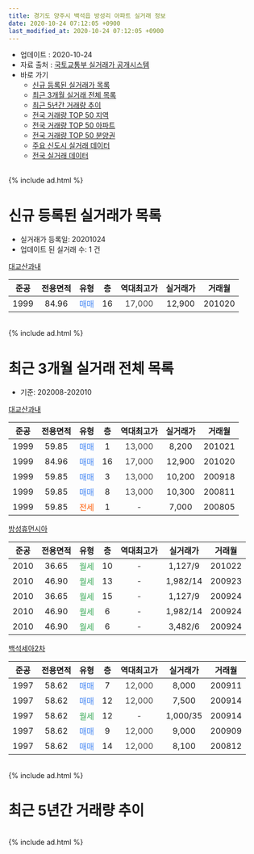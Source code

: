 ```yaml
---
title: 경기도 양주시 백석읍 방성리 아파트 실거래 정보
date: 2020-10-24 07:12:05 +0900
last_modified_at: 2020-10-24 07:12:05 +0900
---
```


* 업데이트 : 2020-10-24
* 자료 출처 : [국토교통부 실거래가 공개시스템](http://rt.molit.go.kr)
* 바로 가기
    * [신규 등록된 실거래가 목록](#신규-등록된-실거래가-목록)
    * [최근 3개월 실거래 전체 목록](#최근-3개월-실거래-전체-목록)
    * [최근 5년간 거래량 추이](#최근-5년간-거래량-추이)
    * [전국 거래량 TOP 50 지역](https://inasie.github.io/apt-trade-info/최근-3개월-전국에서-가장-거래가-많이-발생한-지역)
    * [전국 거래량 TOP 50 아파트](https://inasie.github.io/apt-trade-info/최근-3개월-전국에서-가장-거래가-많이-발생한-아파트)
    * [전국 거래량 TOP 50 분양권](https://inasie.github.io/apt-trade-info/최근-3개월-전국에서-가장-거래가-많이-발생한-분양권)
    * [주요 신도시 실거래 데이터](https://inasie.github.io/apt-trade-info/주요-신도시)
    * [전국 실거래 데이터](https://inasie.github.io/apt-trade-info/전국)
<br>
{% include ad.html %}
<br>

# 신규 등록된 실거래가 목록
* 실거래가 등록일: 20201024
* 업데이트 된 실거래 수: 1 건


[대교산과내](https://search.naver.com/search.naver?query=%EA%B2%BD%EA%B8%B0%EB%8F%84+%EC%96%91%EC%A3%BC%EC%8B%9C+%EB%B0%B1%EC%84%9D%EC%9D%8D+%EB%B0%A9%EC%84%B1%EB%A6%AC+%EB%8C%80%EA%B5%90%EC%82%B0%EA%B3%BC%EB%82%B4)

|준공|전용면적|유형|층|역대최고가|실거래가|거래월|
|:---:|:---:|:---:|:---:|:---:|:---:|:---:|
|1999|84.96|<span style="color:#4285f3">매매</span>|16|<span style="color:#444444">17,000</span>|12,900|201020|


<br>
{% include ad.html %}
<br>

# 최근 3개월 실거래 전체 목록
* 기준: 202008-202010


[대교산과내](https://search.naver.com/search.naver?query=%EA%B2%BD%EA%B8%B0%EB%8F%84+%EC%96%91%EC%A3%BC%EC%8B%9C+%EB%B0%B1%EC%84%9D%EC%9D%8D+%EB%B0%A9%EC%84%B1%EB%A6%AC+%EB%8C%80%EA%B5%90%EC%82%B0%EA%B3%BC%EB%82%B4)

|준공|전용면적|유형|층|역대최고가|실거래가|거래월|
|:---:|:---:|:---:|:---:|:---:|:---:|:---:|
|1999|59.85|<span style="color:#4285f3">매매</span>|1|<span style="color:#444444">13,000</span>|8,200|201021|
|1999|84.96|<span style="color:#4285f3">매매</span>|16|<span style="color:#444444">17,000</span>|12,900|201020|
|1999|59.85|<span style="color:#4285f3">매매</span>|3|<span style="color:#444444">13,000</span>|10,200|200918|
|1999|59.85|<span style="color:#4285f3">매매</span>|8|<span style="color:#444444">13,000</span>|10,300|200811|
|1999|59.85|<span style="color:#ff5a00">전세</span>|1|<span style="color:#444444">-</span>|7,000|200805|

[방성휴먼시아](https://search.naver.com/search.naver?query=%EA%B2%BD%EA%B8%B0%EB%8F%84+%EC%96%91%EC%A3%BC%EC%8B%9C+%EB%B0%B1%EC%84%9D%EC%9D%8D+%EB%B0%A9%EC%84%B1%EB%A6%AC+%EB%B0%A9%EC%84%B1%ED%9C%B4%EB%A8%BC%EC%8B%9C%EC%95%84)

|준공|전용면적|유형|층|역대최고가|실거래가|거래월|
|:---:|:---:|:---:|:---:|:---:|:---:|:---:|
|2010|36.65|<span style="color:#34a853">월세</span>|10|<span style="color:#444444">-</span>|1,127/9|201022|
|2010|46.90|<span style="color:#34a853">월세</span>|13|<span style="color:#444444">-</span>|1,982/14|200923|
|2010|36.65|<span style="color:#34a853">월세</span>|15|<span style="color:#444444">-</span>|1,127/9|200924|
|2010|46.90|<span style="color:#34a853">월세</span>|6|<span style="color:#444444">-</span>|1,982/14|200924|
|2010|46.90|<span style="color:#34a853">월세</span>|6|<span style="color:#444444">-</span>|3,482/6|200924|

[백석세아2차](https://search.naver.com/search.naver?query=%EA%B2%BD%EA%B8%B0%EB%8F%84+%EC%96%91%EC%A3%BC%EC%8B%9C+%EB%B0%B1%EC%84%9D%EC%9D%8D+%EB%B0%A9%EC%84%B1%EB%A6%AC+%EB%B0%B1%EC%84%9D%EC%84%B8%EC%95%842%EC%B0%A8)

|준공|전용면적|유형|층|역대최고가|실거래가|거래월|
|:---:|:---:|:---:|:---:|:---:|:---:|:---:|
|1997|58.62|<span style="color:#4285f3">매매</span>|7|<span style="color:#444444">12,000</span>|8,000|200911|
|1997|58.62|<span style="color:#4285f3">매매</span>|12|<span style="color:#444444">12,000</span>|7,500|200914|
|1997|58.62|<span style="color:#34a853">월세</span>|12|<span style="color:#444444">-</span>|1,000/35|200914|
|1997|58.62|<span style="color:#4285f3">매매</span>|9|<span style="color:#444444">12,000</span>|9,000|200909|
|1997|58.62|<span style="color:#4285f3">매매</span>|14|<span style="color:#444444">12,000</span>|8,100|200812|


<br>
{% include ad.html %}
<br>

# 최근 5년간 거래량 추이


<div style="width:100%;">
    <canvas id="deal_progress" height="200"></canvas>
</div>

<script>
new Chart(document.getElementById("deal_progress"), {
    type: 'line',
    data: {
        labels: ['201510','201511','201512','201601','201602','201603','201604','201605','201606','201607','201608','201609','201610','201611','201612','201701','201702','201703','201704','201705','201706','201707','201708','201709','201710','201711','201712','201801','201802','201803','201804','201805','201806','201807','201808','201809','201810','201811','201812','201901','201902','201903','201904','201905','201906','201907','201908','201909','201910','201911','201912','202001','202002','202003','202004','202005','202006','202007','202008','202009','202010'],
        datasets: [{
            label: '매매',
            pointRadius: 1,
            data: [5, 1, 3, 4, 2, 9, 3, 3, 2, 5, 9, 4, 5, 1, 2, 2, 6, 0, 2, 2, 6, 2, 2, 4, 4, 6, 4, 1, 2, 1, 2, 0, 3, 3, 3, 7, 4, 0, 0, 1, 1, 1, 1, 0, 2, 2, 1, 3, 1, 0, 1, 2, 0, 2, 4, 5, 4, 2, 2, 4, 2],
            borderColor: "rgba(255, 201, 14, 1)",
            backgroundColor: "rgba(255, 201, 14, 0.5)",
            fill: false,
            lineTension: 0
        },{
            label: '전월세',
            pointRadius: 1,
            data: [0, 3, 0, 3, 3, 2, 5, 5, 18, 2, 3, 1, 2, 3, 3, 1, 4, 2, 3, 4, 1, 2, 1, 2, 0, 0, 2, 3, 4, 4, 6, 1, 10, 1, 5, 3, 3, 5, 1, 3, 1, 2, 1, 2, 2, 2, 0, 2, 1, 1, 0, 1, 5, 3, 2, 3, 10, 5, 1, 5, 1],
            borderColor: "rgba(0, 141, 185, 1)",
            backgroundColor: "rgba(0, 141, 185, 0.5)",
            fill: false,
            lineTension: 0
        }
        ]
    },
    options: {
        responsive: true,
        title: {
            display: false
        },
        tooltips: {
            mode: 'index',
            intersect: false
        },
        hover: {
            mode: 'nearest',
            intersect: true
        },
        scales: {
            xAxes: [{
                display: true,
                scaleLabel: {
                    display: true,
                    labelString: '년/월'
                }
            }],
            yAxes: [{
                display: true,
                ticks: {
                    suggestedMin: 0,
                },
                scaleLabel: {
                    display: true,
                    labelString: '실거래 수'
                }
            }]
        }
    }
});

</script>


<br>
{% include ad.html %}
<br>

